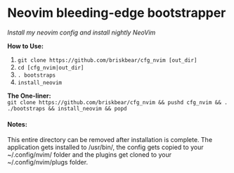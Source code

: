 # Neovim bleeding-edge bootstrapper  
_Install my neovim config and install nightly NeoVim_  

__How to Use:__  
1. `git clone https://github.com/briskbear/cfg_nvim [out_dir]`  
2. `cd [cfg_nvim|out_dir]`  
3. `. bootstraps`  
4. `install_neovim`  

__The One-liner:__  
`git clone https://github.com/briskbear/cfg_nvim && pushd cfg_nvim && . ./bootstraps && install_neovim && popd`  

#### Notes:  
This entire directory can be removed after installation is complete. The application 
gets installed to /usr/bin/, the config gets copied to your ~/.config/nvim/ folder
and the plugins get cloned to your ~/.config/nvim/plugs folder.
